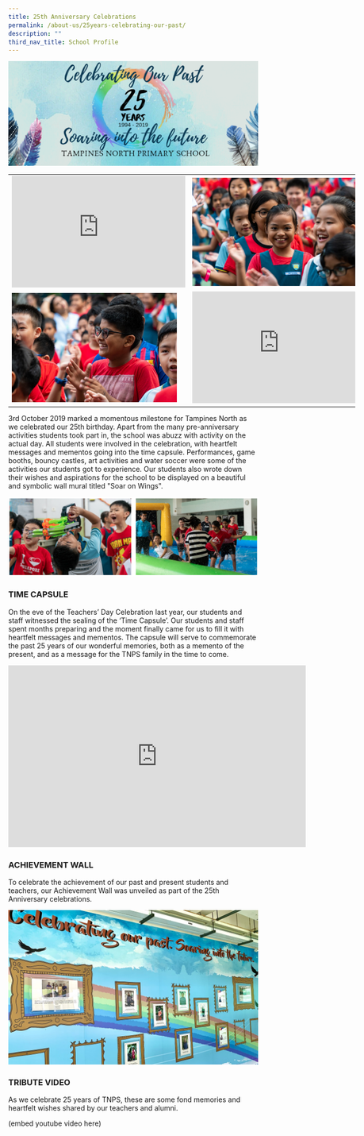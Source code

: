 ```yaml
---
title: 25th Anniversary Celebrations
permalink: /about-us/25years-celebrating-our-past/
description: ""
third_nav_title: School Profile
---
```


![](/images/au1.png)

<center>
	<table style="undefined;table-layout: fixed; width: 700px" class="tg">
<colgroup>
<col style="width: 350px">
<col style="width: 350px">
</colgroup>
<tbody>
  <tr>
    <td class="tg-nrix"><iframe src="https://docs.google.com/presentation/d/e/2PACX-1vQeMIkamT3Nr2PhQCAVWQS9vfDz3bkBn7gZpUD2mCEwMHkaOVHt5bo0rUvbFZSiveSCsGZ3LU8AzhF6/embed?start=false&amp;loop=false&amp;delayms=3000" frameborder="0" width="350" height="225" allowfullscreen="true"></iframe></td>
    <td class="tg-nrix"><img style="width:95%" src="/images/au2.jpeg"></td>
  </tr>
  <tr>
    <td class="tg-nrix"><img style="width:95%" src="/images/au3.jpeg"></td>
    <td class="tg-nrix"><iframe src="https://docs.google.com/presentation/d/e/2PACX-1vRSDs30gI9UxHKa2-1kdC5njtVTZvfYOOo5og4wq1a4yWbspRiI6l15zCTDm4aptsEVWsBeC7YcMku7/embed?start=false&amp;loop=false&amp;delayms=3000" frameborder="0" width="350" height="225" allowfullscreen="true"></iframe></td>
  </tr>
</tbody>
</table>
	</center>

3rd October 2019 marked a momentous milestone for Tampines North as we celebrated our 25th birthday. Apart from the many pre-anniversary activities students took part in, the school was abuzz with activity on the actual day. All students were involved in the celebration, with heartfelt messages and mementos going into the time capsule. Performances, game booths, bouncy castles, art activities and water soccer were some of the activities our students got to experience. Our students also wrote down their wishes and aspirations for the school to be displayed on a beautiful and symbolic wall mural titled "Soar on Wings".

![](/images/au4.png)

### **TIME CAPSULE**

On the eve of the Teachers’ Day Celebration last year, our students and staff witnessed the sealing of the ‘Time Capsule’. Our students and staff spent months preparing and the moment finally came for us to fill it with heartfelt messages and mementos. The capsule will serve to commemorate the past 25 years of our wonderful memories, both as a memento of the present, and as a message for the TNPS family in the time to come.

<center><iframe allowfullscreen="true" height="366" width="600" frameborder="0" src="https://docs.google.com/presentation/d/e/2PACX-1vQXez5V0yjnkVGcFKEC9ESBDiO1V2zlDgcL8hnNsxLiY3BprwXhPKppa0GXsxQI-vMpVlp-1HXIVXvy/embed?start=false&amp;loop=false&amp;delayms=3000"></iframe></center>

### **ACHIEVEMENT WALL**
To celebrate the achievement of our past and present students and teachers, our Achievement Wall was unveiled as part of the 25th Anniversary celebrations.

![](/images/EmbeddedImage.jpeg)

### **TRIBUTE VIDEO**
As we celebrate 25 years of TNPS, these are some fond memories and heartfelt wishes shared by our teachers and alumni.

(embed youtube video here)